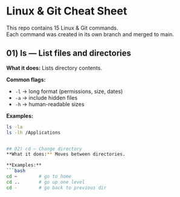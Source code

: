 # Linux & Git Cheat Sheet

This repo contains 15 Linux & Git commands.  
Each command was created in its own branch and merged to main.

## 01) ls — List files and directories
**What it does:** Lists directory contents.

**Common flags:**
- `-l` → long format (permissions, size, dates)
- `-a` → include hidden files
- `-h` → human-readable sizes

**Examples:**
```bash
ls -la
ls -lh /Applications


## 02) cd — Change directory
**What it does:** Moves between directories.

**Examples:**
```bash
cd ~        # go to home
cd ..       # go up one level
cd -        # go back to previous dir


